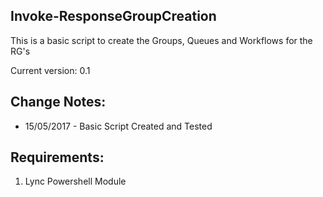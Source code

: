 ## Invoke-ResponseGroupCreation

This is a basic script to create the Groups, Queues and Workflows for the RG's

Current version: 0.1

## Change Notes: 

- 15/05/2017 - Basic Script  Created and Tested 

## Requirements: 

1. Lync Powershell Module
